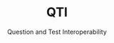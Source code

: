 ---
title: QTI
subtitle: Question and Test Interoperability
standard_id: QTI 3.0
type: interoperability
last_updated: 2022
rationale: "QTI is used widely within the education and certifications markets"
purpose: "The Question & Test Interoperability® (QTI®) specification was created to facilitate the exchange and storage of assessment content."
license: Copyright © 2022 1EdTech Consortium, Inc.
owner: 1EdTech (formerly IMS Global Learning Consortium, Inc.)
standard_url: https://www.imsglobal.org/spec/qti/v3p0/oview
---